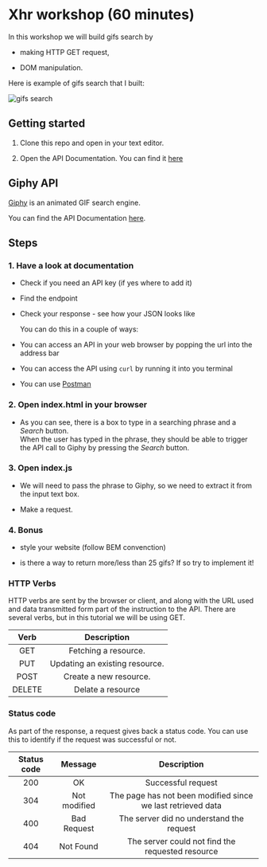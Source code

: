 # Xhr workshop (60 minutes)

In this workshop we will build gifs search by

- making HTTP GET request,

- DOM manipulation.

Here is example of gifs search that I built:

![gifs search](https://cloud.githubusercontent.com/assets/10700103/23332473/eef965fc-fb71-11e6-9e8e-d9cf090e9167.png) 

## Getting started

1. Clone this repo and open in your text editor.

2. Open the API Documentation. You can find it [here](https://github.com/Giphy/GiphyAPI)

## Giphy API

[Giphy](http://api.giphy.com/) is an animated GIF search engine.

You can find the API Documentation [here](https://github.com/Giphy/GiphyAPI).

## Steps

### 1. Have a look at documentation

- Check if you need an API key (if yes where to add it)

- Find the endpoint

- Check your response - see how your JSON looks like

  You can do this in a couple of ways: 
  
 - You can access an API in your web browser by popping the url into the address bar
 
 - You can access the API using ```curl``` by running it into you terminal
 
 - You can use [Postman]()

### 2. Open index.html in your browser

- As you can see, there is a box to type in a searching phrase and a *Search* button.  
  When the user has typed in the phrase, they should be able to trigger the API call to Giphy by pressing the *Search*         button.

### 3. Open index.js  

- We will need to pass the phrase to Giphy, so we need to extract it from the input text box.

- Make a request.

### 4. Bonus

 - style your website (follow BEM convenction)

 - is there a way to return more/less than 25 gifs? If so try to implement it!


### HTTP Verbs

HTTP verbs are sent by the browser or client, and along with the URL used and data transmitted form part of the instruction to the API. There are several verbs, but in this tutorial we will be using GET. 

| Verb   | Description                    |
|:------:|:------------------------------:|
| GET    | Fetching a resource.           |
| PUT    | Updating an existing resource. |
| POST   | Create a new resource.         |
| DELETE | Delate a resource              |

### Status code

As part of the response, a request gives back a status code. You can use this to identify if the request was successful or not.

| Status code  | Message        | Description                                                 |
|:------------:|:--------------:|:-----------------------------------------------------------:|
| 200          | OK             | Successful request                                          |
| 304          | Not modified   | The page has not been modified since we last retrieved data |
| 400          | Bad Request    | The server did no understand the request                    |
| 404          | Not Found      | The server could not find the requested resource            |
